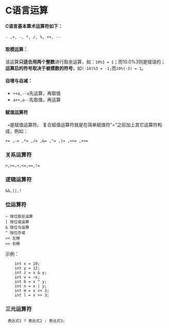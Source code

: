 #  C语言运算

#### C语言基本算术运算符如下：

`- ,+, -, *, /, %, ++, --`

#### 取模运算：

该运算**只适合用两个整数**进行取余运算，如：`10%3 = 1`；而10.0%3则是错误的；**运算后的符号取决于被模数的符号**，如`(-10)%3 = -1;`而`10%(-3) = 1`。

#### 自增与自减：

- `++a,--a`先运算，再取值
- `a++,a--`先取值，再运算

#### 赋值运算符

`  = `是赋值运算符。 复合赋值运算符就是在简单赋值符“=”之前加上其它运算符构成，例如：


    += ,-= ,*= ,/= ,&= ,^= ,|= ,<<= ,>>=

### 关系运算符

`>,>=,<,<=,==,!=`


### 逻辑运算符

`&&,||,!`

### 位运算符

    ~ 按位取反运算
    | 按位或运算
    & 按位与运算
    ^ 按位亦或
    << 左移
    >> 右移

示例：

        int x = 10;
        int y = 12;
        int z = x & y;
        int v = ~x;
        int b = x ^ y;
        int n = x | y;
        int m = x << 3;
        int l = x >> 3;

### 三元运算符

     表达式1 ? 表达式2 : 表达式3;